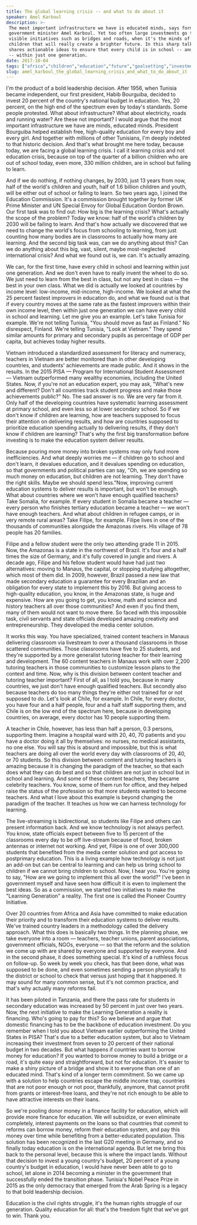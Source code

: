 ```yaml
---
title: The global learning crisis -- and what to do about it
speaker: Amel Karboul
description: >-
 The most important infrastructure we have is educated minds, says former Tunisian
 government minister Amel Karboul. Yet too often large investments go to more
 visible initiatives such as bridges and roads, when it's the minds of our
 children that will really create a brighter future. In this sharp talk, she
 shares actionable ideas to ensure that every child is in school -- and learning
 -- within just one generation.
date: 2017-10-04
tags: ["africa","children","education","future","goalsetting","investment","innovation","society","social-change"]
slug: amel_karboul_the_global_learning_crisis_and_what_to_do_about_it
---
```


I'm the product of a bold leadership decision. After 1956, when Tunisia became
independent, our first president, Habib Bourguiba, decided to invest 20 percent of the
country's national budget in education. Yes, 20 percent, on the high end of the spectrum
even by today's standards. Some people protested. What about infrastructure? What about
electricity, roads and running water? Are these not important? I would argue that the most
important infrastructure we have are minds, educated minds. President Bourguiba helped
establish free, high-quality education for every boy and every girl. And together with
millions of other Tunisians, I'm deeply indebted to that historic decision. And that's what
brought me here today, because today, we are facing a global learning crisis. I call it
learning crisis and not education crisis, because on top of the quarter of a billion
children who are out of school today, even more, 330 million children, are in school but
failing to learn.

And if we do nothing, if nothing changes, by 2030, just 13 years from now, half of the
world's children and youth, half of 1.6 billion children and youth, will be either out of
school or failing to learn. So two years ago, I joined the Education Commission. It's a
commission brought together by former UK Prime Minister and UN Special Envoy for Global
Education Gordon Brown. Our first task was to find out: How big is the learning crisis?
What's actually the scope of the problem? Today we know: half of the world's children by
2030 will be failing to learn. And that's how actually we discovered that we need to
change the world's focus from schooling to learning, from just counting how many bodies
are in classrooms to actually how many are learning. And the second big task was, can we
do anything about this? Can we do anything about this big, vast, silent, maybe
most-neglected international crisis? And what we found out is, we can. It's actually
amazing.

We can, for the first time, have every child in school and learning within just one
generation. And we don't even have to really invent the wheel to do so. We just need to
learn from the best in class, but not any best in class — the best in your own class. What
we did is actually we looked at countries by income level: low-income, mid-income,
high-income. We looked at what the 25 percent fastest improvers in education do, and what
we found out is that if every country moves at the same rate as the fastest improvers
within their own income level, then within just one generation we can have every child in
school and learning. Let me give you an example. Let's take Tunisia for example. We're not
telling Tunisia, "You should move as fast as Finland." No disrespect, Finland. We're
telling Tunisia, "Look at Vietnam." They spend similar amounts for primary and secondary
pupils as percentage of GDP per capita, but achieves today higher results.

Vietnam introduced a standardized assessment for literacy and numeracy, teachers in
Vietnam are better monitored than in other developing countries, and students'
achievements are made public. And it shows in the results. In the 2015 PISA — Program for
International Student Assessment — Vietnam outperformed many wealthy economies, including
the United States. Now, if you're not an education expert, you may ask, "What's new and
different? Don't all countries track student progress and make those achievements public?"
No. The sad answer is no. We are very far from it. Only half of the developing countries
have systematic learning assessment at primary school, and even less so at lower secondary
school. So if we don't know if children are learning, how are teachers supposed to focus
their attention on delivering results, and how are countries supposed to prioritize
education spending actually to delivering results, if they don't know if children are
learning? That's why the first big transformation before investing is to make the education
system deliver results.

Because pouring more money into broken systems may only fund more inefficiencies. And what
deeply worries me — if children go to school and don't learn, it devalues education, and
it devalues spending on education, so that governments and political parties can say, "Oh,
we are spending so much money on education, but children are not learning. They don't have
the right skills. Maybe we should spend less."Now, improving current education systems to
deliver results is important, but won't be enough. What about countries where we won't
have enough qualified teachers? Take Somalia, for example. If every student in Somalia
became a teacher — every person who finishes tertiary education became a teacher — we
won't have enough teachers. And what about children in refugee camps, or in very remote
rural areas? Take Filipe, for example. Filipe lives in one of the thousands of communities
alongside the Amazonas rivers. His village of 78 people has 20 families.

Filipe and a fellow student were the only two attending grade 11 in 2015. Now, the
Amazonas is a state in the northwest of Brazil. It's four and a half times the size of
Germany, and it's fully covered in jungle and rivers. A decade ago, Filipe and his fellow
student would have had just two alternatives: moving to Manaus, the capital, or stopping
studying altogether, which most of them did. In 2009, however, Brazil passed a new law
that made secondary education a guarantee for every Brazilian and an obligation for every
state to implement this by 2016. But giving access to high-quality education, you know, in
the Amazonas state, is huge and expensive. How are you going to get, you know, math and
science and history teachers all over those communities? And even if you find them, many
of them would not want to move there. So faced with this impossible task, civil servants
and state officials developed amazing creativity and entrepreneurship. They developed the
media center solution.

It works this way. You have specialized, trained content teachers in Manaus delivering
classroom via livestream to over a thousand classrooms in those scattered communities.
Those classrooms have five to 25 students, and they're supported by a more generalist
tutoring teacher for their learning and development. The 60 content teachers in Manaus
work with over 2,200 tutoring teachers in those communities to customize lesson plans to
the context and time. Now, why is this division between content teacher and tutoring
teacher important? First of all, as I told you, because in many countries, we just don't
have enough qualified teachers. But secondly also because teachers do too many things
they're either not trained for or not supposed to do. Let's look at Chile, for example. In
Chile, for every doctor, you have four and a half people, four and a half staff supporting
them, and Chile is on the low end of the spectrum here, because in developing countries,
on average, every doctor has 10 people supporting them.

A teacher in Chile, however, has less than half a person, 0.3 persons, supporting
them. Imagine a hospital ward with 20, 40, 70 patients and you have a doctor doing it all
by themselves: no nurses, no medical assistants, no one else. You will say this is absurd
and impossible, but this is what teachers are doing all over the world every day with
classrooms of 20, 40, or 70 students. So this division between content and tutoring
teachers is amazing because it is changing the paradigm of the teacher, so that each does
what they can do best and so that children are not just in school but in school and
learning. And some of these content teachers, they became celebrity teachers. You know,
some of them run for office, and they helped raise the status of the profession so that
more students wanted to become teachers. And what I love about this example is beyond
changing the paradigm of the teacher. It teaches us how we can harness technology for
learning.

The live-streaming is bidirectional, so students like Filipe and others can present
information back. And we know technology is not always perfect. You know, state officials
expect between five to 15 percent of the classrooms every day to be off live-stream
because of flood, broken antennas or internet not working. And yet, Filipe is one of over
300,000 students that benefited from the media center solution and got access to
postprimary education. This is a living example how technology is not just an add-on but
can be central to learning and can help us bring school to children if we cannot bring
children to school. Now, I hear you. You're going to say, "How are we going to implement
this all over the world?" I've been in government myself and have seen how difficult it is
even to implement the best ideas. So as a commission, we started two initiatives to make
the "Learning Generation" a reality. The first one is called the Pioneer Country
Initiative.

Over 20 countries from Africa and Asia have committed to make education their priority and
to transform their education systems to deliver results. We've trained country leaders in
a methodology called the delivery approach. What this does is basically two things. In the
planning phase, we take everyone into a room — teachers, teacher unions, parent
associations, government officials, NGOs, everyone — so that the reform and the solution
we come up with are shared by everyone and supported by everyone. And in the second phase,
it does something special. It's kind of a ruthless focus on follow-up. So week by week you
check, has that been done, what was supposed to be done, and even sometimes sending a
person physically to the district or school to check that versus just hoping that it
happened. It may sound for many common sense, but it's not common practice, and that's why
actually many reforms fail.

It has been piloted in Tanzania, and there the pass rate for students in secondary
education was increased by 50 percent in just over two years. Now, the next initiative to
make the Learning Generation a reality is financing. Who's going to pay for this? So we
believe and argue that domestic financing has to be the backbone of education investment.
Do you remember when I told you about Vietnam earlier outperforming the United States in
PISA? That's due to a better education system, but also to Vietnam increasing their
investment from seven to 20 percent of their national budget in two decades. But what
happens if countries want to borrow money for education? If you wanted to borrow money to
build a bridge or a road, it's quite easy and straightforward, but not for education. It's
easier to make a shiny picture of a bridge and show it to everyone than one of an educated
mind. That's kind of a longer term commitment. So we came up with a solution to help
countries escape the middle income trap, countries that are not poor enough or not poor,
thankfully, anymore, that cannot profit from grants or interest-free loans, and they're
not rich enough to be able to have attractive interests on their loans.

So we're pooling donor money in a finance facility for education, which will provide more
finance for education. We will subsidize, or even eliminate completely, interest payments
on the loans so that countries that commit to reforms can borrow money, reform their
education system, and pay this money over time while benefiting from a better-educated
population. This solution has been recognized in the last G20 meeting in Germany, and so
finally today education is on the international agenda. But let me bring this back to the
personal level, because this is where the impact lands. Without that decision to invest a
young country's budget, 20 percent of a young country's budget in education, I would have
never been able to go to school, let alone in 2014 becoming a minister in the government
that successfully ended the transition phase. Tunisia's Nobel Peace Prize in 2015 as the
only democracy that emerged from the Arab Spring is a legacy to that bold leadership
decision.

Education is the civil rights struggle, it's the human rights struggle of our generation.
Quality education for all: that's the freedom fight that we've got to win. Thank
you.

<!--
ad_duration=3.33
comment_count=33
event="TED@BCG Milan"
external_start_time=0
has_talk_citation=1
intro_duration=11.82
is_subtitle_required="False"
is_talk_featured="True"
language="en"
language_swap="False"
native_language="en"
number_of_related_talks=6
number_of_speakers=1
number_of_subtitled_videos=17
number_of_tags=9
number_of_talk_download_languages=17
number_of_talk_more_resources=0
number_of_talk_recommendations=1
number_of_talks_take_actions=1
post_ad_duration=0.83
published_timestamp="2017-11-03 15:00:10"
recording_date="2017-10-04"
speaker_description="Education pioneer"
speaker_is_published=1
speaker_name="Amel Karboul"
talk_more_resources=[]
talk_name="The global learning crisis -- and what to do about it"
talk_recommendations_blurb="Further reading curated by Amel Karboul"
talks_tags=["africa","children","education","future","goalsetting","investment","innovation","society","social-change"]
url_audio="https://download.ted.com/talks/AmelKarboul_2017S.mp3?apikey=acme-roadrunner"
url_photo_speaker="https://pe.tedcdn.com/images/ted/21ad41229c3f2d91b10c2e2f600e884db6c68655_254x191.jpg"
url_photo_talk="https://s3.amazonaws.com/talkstar-photos/uploads/b746054b-fd7d-4a76-a160-dbb9ddd65a8c/AmelKarboul_2017S-embed.jpg"
url_webpage="https://www.ted.com/talks/amel_karboul_the_global_learning_crisis_and_what_to_do_about_it"
video_type_name="TED Institute Talk"
-->